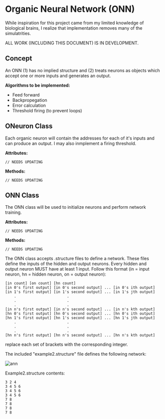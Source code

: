 # Organic Neural Network (ONN)
While inspiration for this project came from my limited knowledge of biological brains, I realize that implementation removes many of the simulatrities.

ALL WORK (INCLUDING THIS DOCUMENT) IS IN DEVELOPMENT.

## Concept
An ONN (1) has no implied structure and (2) treats neurons as objects which accept one or more inputs and generates an output.

**Algorithms to be implemented:**
* Feed forward 
* Backpropegation
* Error calculation
* Threshold firing (to prevent loops)

## ONeuron Class
Each organic neuron will contain the addresses for each of it's inputs and can produce an output. I may also inmplement a firing threshold.

**Attributes:**
```
// NEEDS UPDATING
```
**Methods:**
```
// NEEDS UPDATING
```

## ONN Class
The ONN class will be used to initialize neurons and perform network training.

**Attributes:**
```
// NEEDS UPDATING
```

**Methods:**
```
// NEEDS UPDATING
```

The ONN class accepts .structure files to define a network. These files define the inputs of the hidden and output neurons. Every hidden and output neuron MUST have at least 1 input. Follow this format (in = input neuron, hn = hidden neuron, on = output neuron):

```
[in count] [on count] [hn count]
[in 0's first output] [in 0's second output] ... [in 0's ith output]
[in 1's first output] [in 1's second output] ... [in 1's jth output]
	.						.
	.						.
	.						.
[in n's first output] [in n's second output] ... [in n's kth output]
[hn 0's first output] [hn 0's second output] ... [hn 0's ith output]
[hn 1's first output] [hn 1's second output] ... [hn 1's jth output]
	.						.
	.						.
	.						.
[hn n's first output] [hn n's second output] ... [hn n's kth output]
```

replace each set of brackets with the corresponding integer.

The included "example2.structure" file defines the following network:

![ann](https://user-images.githubusercontent.com/7318513/35781525-3f533c5c-09b9-11e8-84f9-7e2363d1ea06.png)

Example2.structure contents:
```
3 2 4
3 4 5 6
3 4 5 6
3 4 5 6
7 8
7 8
7 8
7 8
```

